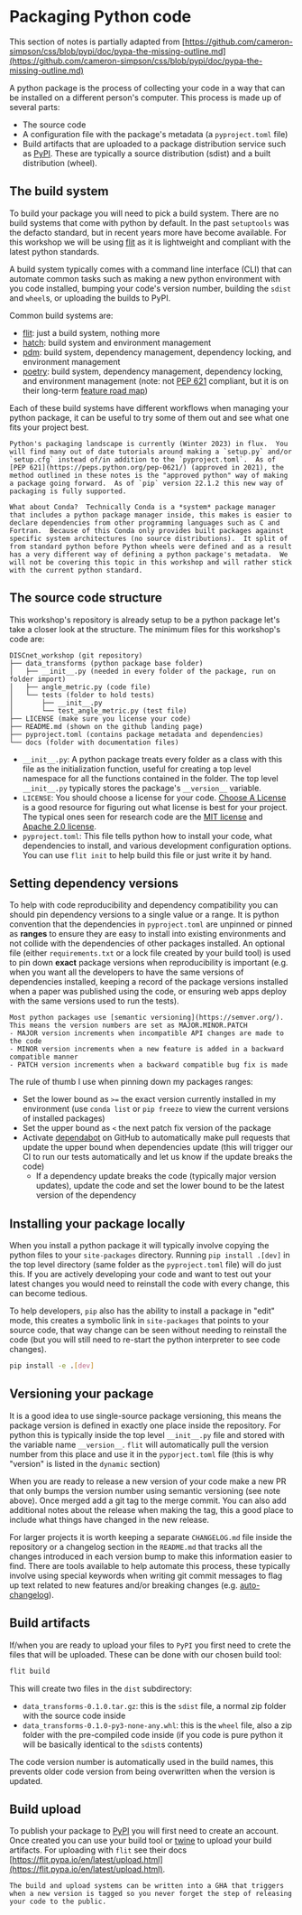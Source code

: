 # Packaging Python code
This section of notes is partially adapted from [https://github.com/cameron-simpson/css/blob/pypi/doc/pypa-the-missing-outline.md](https://github.com/cameron-simpson/css/blob/pypi/doc/pypa-the-missing-outline.md)

A python package is the process of collecting your code in a way that can be installed on a different person's computer.  This process is made up of several parts:

- The source code
- A configuration file with the package's metadata (a `pyproject.toml` file)
- Build artifacts that are uploaded to a package distribution service such as [PyPI](https://pypi.org/).  These are typically a source distribution (sdist) and a built distribution (wheel).

## The build system
To build your package you will need to pick a build system.  There are no build systems that come with python by default.  In the past `setuptools` was the defacto standard, but in recent years more have become available.  For this workshop we will be using [flit](https://flit.pypa.io/en/latest/) as it is lightweight and compliant with the latest python standards.

A build system typically comes with a command line interface (CLI) that can automate common tasks such as making a new python environment with you code installed, bumping your code's version number, building the `sdist` and `wheel`s, or uploading the builds to PyPI.

Common build systems are:
- [flit](https://flit.pypa.io/en/latest/): just a build system, nothing more
- [hatch](https://hatch.pypa.io/latest/): build system and environment management
- [pdm](https://pdm.fming.dev/latest/): build system, dependency management, dependency locking, and environment management
- [poetry](https://python-poetry.org/docs): build system, dependency management, dependency locking, and environment management (note: not [PEP 621](https://peps.python.org/pep-0621/) compliant, but it is on their long-term [feature road map](https://github.com/python-poetry/roadmap/issues/3))

Each of these build systems have different workflows when managing your python package, it can be useful to try some of them out and see what one fits your project best.

```{note}
Python's packaging landscape is currently (Winter 2023) in flux.  You will find many out of date tutorials around making a `setup.py` and/or `setup.cfg` instead of/in addition to the `pyproject.toml`.  As of [PEP 621](https://peps.python.org/pep-0621/) (approved in 2021), the method outlined in these notes is the "approved python" way of making a package going forward.  As of `pip` version 22.1.2 this new way of packaging is fully supported. 
```

```{note}
What about Conda?  Technically Conda is a *system* package manager that includes a python package manager inside, this makes is easier to declare dependencies from other programming languages such as C and Fortran.  Because of this Conda only provides built packages against specific system architectures (no source distributions).  It split of from standard python before Python wheels were defined and as a result has a very different way of defining a python package's metadata.  We will not be covering this topic in this workshop and will rather stick with the current python standard.
```

## The source code structure
This workshop's repository is already setup to be a python package let's take a closer look at the structure.  The minimum files for this workshop's code are:

```
DISCnet_workshop (git repository)
├── data_transforms (python package base folder)
│   ├── __init__.py (needed in every folder of the package, run on folder import)
│   ├── angle_metric.py (code file)
│   └── tests (folder to hold tests)
│       ├── __init__.py
│       └── test_angle_metric.py (test file)
├── LICENSE (make sure you license your code)
├── README.md (shown on the github landing page)
├── pyproject.toml (contains package metadata and dependencies)
└── docs (folder with documentation files)
```

- `__init__.py`: A python package treats every folder as a class with this file as the initialization function, useful for creating a top level namespace for all the functions contained in the folder.  The top level `__init__.py` typically stores the package's `__version__` variable.
- `LICENSE`: You should choose a license for your code. [Choose A License](https://choosealicense.com/) is a good resource for figuring out what license is best for your project.  The typical ones seen for research code are the [MIT license](https://choosealicense.com/licenses/mit/) and [Apache 2.0 license](https://choosealicense.com/licenses/apache-2.0/).
- `pyproject.toml`: This file tells python how to install your code, what dependencies to install, and various development configuration options.  You can use `flit init` to help build this file or just write it by hand.

## Setting dependency versions
To help with code reproducibility and dependency compatibility you can should pin dependency versions to a single value or a range.  It is python convention that the dependencies in `pyproject.toml` are unpinned or pinned as **ranges** to ensure they are easy to install into existing environments and not collide with the dependencies of other packages installed.  An optional file (either `requirements.txt` or a lock file created by your build tool) is used to pin down **exact** package versions when reproducibility is important (e.g. when you want all the developers to have the same versions of dependencies installed, keeping a record of the package versions installed when a paper was published using the code, or ensuring web apps deploy with the same versions used to run the tests).

```{note}
Most python packages use [semantic versioning](https://semver.org/).  This means the version numbers are set as MAJOR.MINOR.PATCH 
- MAJOR version increments when incompatible API changes are made to the code
- MINOR version increments when a new feature is added in a backward compatible manner
- PATCH version increments when a backward compatible bug fix is made
```

The rule of thumb I use when pinning down my packages ranges:
- Set the lower bound as `>=` the exact version currently installed in my environment (use `conda list` or `pip freeze` to view the current versions of installed packages)
- Set the upper bound as `<` the next patch fix version of the package
- Activate [dependabot](https://github.blog/2020-06-01-keep-all-your-packages-up-to-date-with-dependabot/) on GitHub to automatically make pull requests that update the upper bound when dependencies update (this will trigger our CI to run our tests automatically and let us know if the update breaks the code)
    - If a dependency update breaks the code (typically major version updates), update the code and set the lower bound to be the latest version of the dependency

## Installing your package locally
When you install a python package it will typically involve copying the python files to your `site-packages` directory.  Running `pip install .[dev]` in the top level directory (same folder as the `pyproject.toml` file) will do just this.  If you are actively developing your code and want to test out your latest changes you would need to reinstall the code with every change, this can become tedious.

To help developers, `pip` also has the ability to install a package in "edit" mode, this creates a symbolic link in `site-packages` that points to your source code, that way change can be seen without needing to reinstall the code (but you will still need to re-start the python interpreter to see code changes).

```bash
pip install -e .[dev]
```

## Versioning your package
It is a good idea to use single-source package versioning, this means the package version is defined in exactly one place inside the repository.  For python this is typically inside the top level `__init__.py` file and stored with the variable name `__version__`.  `flit` will automatically pull the version number from this place and use it in the `pyporject.toml` file (this is why "version" is listed in the `dynamic` section)

When you are ready to release a new version of your code make a new PR that only bumps the version number using semantic versioning (see note above).  Once merged add a git tag to the merge commit.  You can also add additional notes about the release when making the tag, this a good place to include what things have changed in the new release.

For larger projects it is worth keeping a separate `CHANGELOG.md` file inside the repository or a changelog section in the `README.md` that tracks all the changes introduced in each version bump to make this information easier to find.  There are tools available to help automate this process, these typically involve using special keywords when writing git commit messages to flag up text related to new features and/or breaking changes (e.g. [auto-changelog](https://github.com/KeNaCo/auto-changelog)).

## Build artifacts
If/when you are ready to upload your files to `PyPI` you first need to crete the files that will be uploaded.  These can be done with our chosen build tool:

```bash
flit build
```

This will create two files in the `dist` subdirectory:

- `data_transforms-0.1.0.tar.gz`: this is the `sdist` file, a normal zip folder with the source code inside
- `data_transforms-0.1.0-py3-none-any.whl`: this is the `wheel` file, also a zip folder with the pre-compiled code inside (if you code is pure python it will be basically identical to the `sdist`s contents)

The code version number is automatically used in the build names, this prevents older code version from being overwritten when the version is updated.

## Build upload
To publish your package to [PyPI](https://pypi.org/) you will first need to create an account.  Once created you can use your build tool or [twine](https://twine.readthedocs.io/en/stable/) to upload your build artifacts.  For uploading with `flit` see their docs [https://flit.pypa.io/en/latest/upload.html](https://flit.pypa.io/en/latest/upload.html).

```{note}
The build and upload systems can be written into a GHA that triggers when a new version is tagged so you never forget the step of releasing your code to the public.
```
